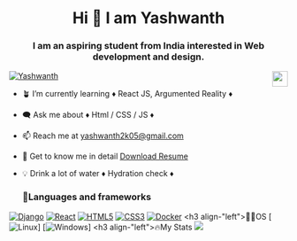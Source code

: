 <html>
  <body>
    <h1 align="center">Hi 👋 I am Yashwanth</h1>
    <h3 align="center">I am an aspiring student from India interested in Web development and design.</h3>
    <p align="left"> <a href="https://www.linkedin.com/in/yashwanth-chandrakumar-948520255/" target="_blank"><img src="https://img.shields.io/badge/LinkedIn-0077B5?style=for-the-badge&logo=linkedin&logoColor=white" alt="Yashwanth" /></a> <img src="https://komarev.com/ghpvc/?username=Yashwanth-Chandrakumar&style=flat-square&color=blue" height="28px" align="right" alt=""/> </p>
    
- 🪴 I’m currently learning ♦️ React JS, Argumented Reality ♦️

- 🗨️ Ask me about ♦️ Html / CSS / JS ♦️

- 📫 Reach me at yashwanth2k05@gmail.com

- 📜 Get to know me in detail [Download Resume](https://github.com/Yashwanth-Chandrakumar/Yashwanth-Portfolio.github.io/blob/main/assets/Yashwanth%20Resume.pdf)

- 💡 Drink a lot of water ♦️ Hydration check ♦️
    <h3 align-"left">📜Languages and frameworks</h3>
[![Django](https://img.shields.io/badge/django-black?style=for-the-badge&logo=django)](https://github.com/Yashwanth-Chandrakumar)
[![React](https://img.shields.io/badge/react-black?style=for-the-badge&logo=react)](https://github.com/Yashwanth-Chandrakumar)
[![HTML5](https://img.shields.io/badge/html5-black?style=for-the-badge&logo=html5)](https://github.com/Yashwanth-Chandrakumar)
[![CSS3](https://img.shields.io/badge/css3-black?style=for-the-badge&logo=css3)](https://github.com/Yashwanth-Chandrakumar)
[![Docker](https://img.shields.io/badge/docker-black?style=for-the-badge&logo=docker)](https://github.com/Yashwanth-Chandrakumar)
    <h3 align-"left">🧑‍💻OS</h3>
[![Linux](https://img.shields.io/badge/linux-black?style=for-the-badge&logo=Linux)]
[![Windows](https://img.shields.io/badge/Windows-black?style=for-the-badge&logo=Windows)]
    <h3 align-"left">🔥My Stats</h3>
    <img src="http://github-readme-streak-stats.herokuapp.com?user=Yashwanth-Chandrakumar&theme=dark&hide_border=true">
    
  </body>
  </html>
